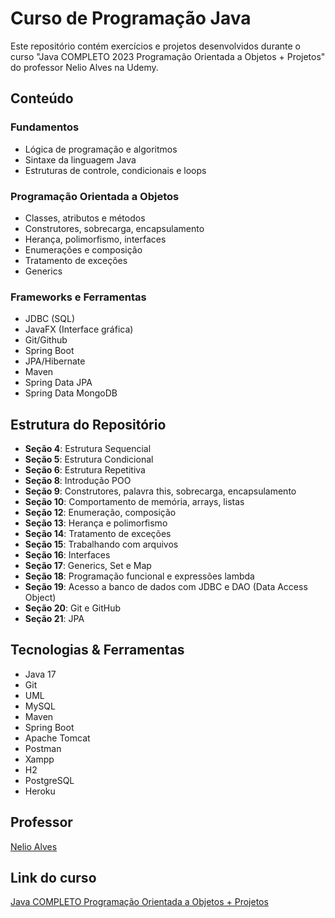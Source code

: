 # Curso de Programação Java

Este repositório contém exercícios e projetos desenvolvidos durante o curso "Java COMPLETO 2023 Programação Orientada a Objetos + Projetos" do professor Nelio Alves na Udemy.

## Conteúdo

### Fundamentos
- Lógica de programação e algoritmos
- Sintaxe da linguagem Java
- Estruturas de controle, condicionais e loops

### Programação Orientada a Objetos
- Classes, atributos e métodos
- Construtores, sobrecarga, encapsulamento
- Herança, polimorfismo, interfaces
- Enumerações e composição
- Tratamento de exceções
- Generics

### Frameworks e Ferramentas
- JDBC (SQL)
- JavaFX (Interface gráfica)
- Git/Github
- Spring Boot
- JPA/Hibernate
- Maven
- Spring Data JPA
- Spring Data MongoDB

## Estrutura do Repositório

- **Seção 4**: Estrutura Sequencial
- **Seção 5**: Estrutura Condicional
- **Seção 6**: Estrutura Repetitiva
- **Seção 8**: Introdução POO
- **Seção 9**: Construtores, palavra this, sobrecarga, encapsulamento
- **Seção 10**: Comportamento de memória, arrays, listas
- **Seção 12**: Enumeração, composição
- **Seção 13**: Herança e polimorfismo
- **Seção 14**: Tratamento de exceções
- **Seção 15**: Trabalhando com arquivos
- **Seção 16**: Interfaces
- **Seção 17**: Generics, Set e Map
- **Seção 18**: Programação funcional e expressões lambda
- **Seção 19**: Acesso a banco de dados com JDBC e DAO (Data Access Object)
- **Seção 20**: Git e GitHub
- **Seção 21**: JPA

## Tecnologias & Ferramentas

- Java 17
- Git
- UML
- MySQL
- Maven
- Spring Boot
- Apache Tomcat
- Postman
- Xampp
- H2
- PostgreSQL
- Heroku

## Professor

[Nelio Alves](https://github.com/acenelio)

## Link do curso

[Java COMPLETO Programação Orientada a Objetos + Projetos](https://www.udemy.com/course/java-curso-completo/)

